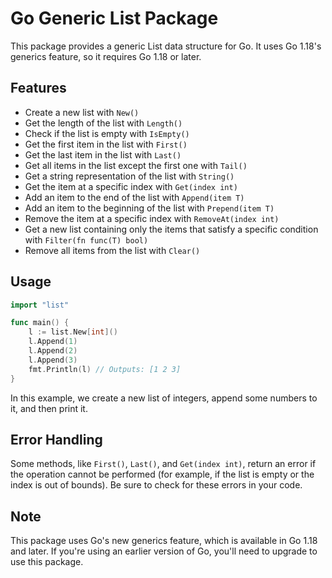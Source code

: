 # Go Generic List Package

This package provides a generic List data structure for Go. It uses Go 1.18's generics feature, so it requires Go 1.18 or later.

## Features

- Create a new list with `New()`
- Get the length of the list with `Length()`
- Check if the list is empty with `IsEmpty()`
- Get the first item in the list with `First()`
- Get the last item in the list with `Last()`
- Get all items in the list except the first one with `Tail()`
- Get a string representation of the list with `String()`
- Get the item at a specific index with `Get(index int)`
- Add an item to the end of the list with `Append(item T)`
- Add an item to the beginning of the list with `Prepend(item T)`
- Remove the item at a specific index with `RemoveAt(index int)`
- Get a new list containing only the items that satisfy a specific condition with `Filter(fn func(T) bool)`
- Remove all items from the list with `Clear()`

## Usage

```go
import "list"

func main() {
    l := list.New[int]()
    l.Append(1)
    l.Append(2)
    l.Append(3)
    fmt.Println(l) // Outputs: [1 2 3]
}
```

In this example, we create a new list of integers, append some numbers to it, and then print it.

## Error Handling

Some methods, like `First()`, `Last()`, and `Get(index int)`, return an error if the operation cannot be performed (for example, if the list is empty or the index is out of bounds). Be sure to check for these errors in your code.

## Note

This package uses Go's new generics feature, which is available in Go 1.18 and later. If you're using an earlier version of Go, you'll need to upgrade to use this package.